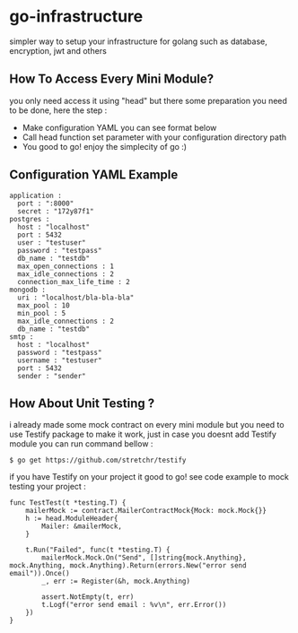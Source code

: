 # go-infrastructure
simpler way to setup your infrastructure for golang such as database, encryption, jwt and others

## How To Access Every Mini Module?
you only need access it using "head" but there some preparation you need to be done, here the step :

* Make configuration YAML you can see format below
* Call head function set parameter with your configuration directory path
* You good to go! enjoy the simplecity of go :)

## Configuration YAML Example
```
application :
  port : ":8000"
  secret : "172y87f1"
postgres : 
  host : "localhost"
  port : 5432
  user : "testuser"
  password : "testpass"
  db_name : "testdb"
  max_open_connections : 1
  max_idle_connections : 2
  connection_max_life_time : 2
mongodb : 
  uri : "localhost/bla-bla-bla"
  max_pool : 10
  min_pool : 5
  max_idle_connections : 2
  db_name : "testdb"
smtp : 
  host : "localhost"
  password : "testpass"
  username : "testuser"
  port : 5432
  sender : "sender"
```

## How About Unit Testing ?
i already made some mock contract on every mini module but you need to use Testify package to make it work, just in case you doesnt add Testify module you can run command bellow :

```
$ go get https://github.com/stretchr/testify
```
if you have Testify on your project it good to go! see code example to mock testing your project :

```
func TestTest(t *testing.T) {
	mailerMock := contract.MailerContractMock{Mock: mock.Mock{}}
	h := head.ModuleHeader{
		Mailer: &mailerMock,
	}

	t.Run("Failed", func(t *testing.T) {
		mailerMock.Mock.On("Send", []string{mock.Anything}, mock.Anything, mock.Anything).Return(errors.New("error send email")).Once()
		_, err := Register(&h, mock.Anything)

		assert.NotEmpty(t, err)
		t.Logf("error send email : %v\n", err.Error())
	})
}

```